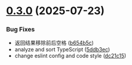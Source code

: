 # [0.3.0](https://github.com/hacxy/json2ts/compare/v0.2.0...v0.3.0) (2025-07-23)

### Bug Fixes

- 返回结果移除前后空格 ([b654b5c](https://github.com/hacxy/json2ts/commit/b654b5cbeebd199f89c3273aa057146530d2cee9))
- analyze and sort TypeScript ([5ddb3ec](https://github.com/hacxy/json2ts/commit/5ddb3ecc1b8c995d7d8cfeb459f14c9d9b4de43e))
- change eslint config and code style ([dc21c15](https://github.com/hacxy/json2ts/commit/dc21c15f575dd622456a11c81e50cb8ea9e03ea8))
